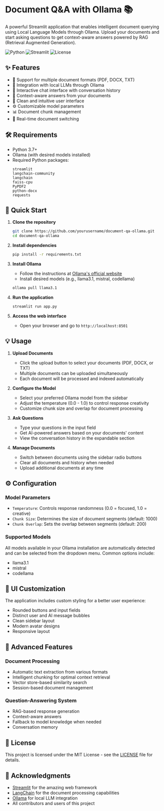 # Document Q&A with Ollama 📚

A powerful Streamlit application that enables intelligent document querying using Local Language Models through Ollama. Upload your documents and start asking questions to get context-aware answers powered by RAG (Retrieval Augmented Generation).

![Python](https://img.shields.io/badge/Python-3.7+-blue.svg)
![Streamlit](https://img.shields.io/badge/Streamlit-1.0+-red.svg)
![License](https://img.shields.io/badge/License-MIT-green.svg)

## ✨ Features

- 📄 Support for multiple document formats (PDF, DOCX, TXT)
- 🤖 Integration with local LLMs through Ollama
- 💬 Interactive chat interface with conversation history
- 🎯 Context-aware answers from your documents
- 🎨 Clean and intuitive user interface
- ⚙️ Customizable model parameters
- 📊 Document chunk management
- 🔄 Real-time document switching

## 🛠️ Requirements

- Python 3.7+
- Ollama (with desired models installed)
- Required Python packages:
  ```
  streamlit
  langchain-community
  langchain
  faiss-cpu
  PyPDF2
  python-docx
  requests
  ```

## 🚀 Quick Start

1. **Clone the repository**
   ```bash
   git clone https://github.com/yourusername/document-qa-ollama.git
   cd document-qa-ollama
   ```

2. **Install dependencies**
   ```bash
   pip install -r requirements.txt
   ```

3. **Install Ollama**
   - Follow the instructions at [Ollama's official website](https://ollama.ai/)
   - Install desired models (e.g., llama3.1, mistral, codellama)
   ```bash
   ollama pull llama3.1
   ```

4. **Run the application**
   ```bash
   streamlit run app.py
   ```

5. **Access the web interface**
   - Open your browser and go to `http://localhost:8501`

## 💡 Usage

1. **Upload Documents**
   - Click the upload button to select your documents (PDF, DOCX, or TXT)
   - Multiple documents can be uploaded simultaneously
   - Each document will be processed and indexed automatically

2. **Configure the Model**
   - Select your preferred Ollama model from the sidebar
   - Adjust the temperature (0.0 - 1.0) to control response creativity
   - Customize chunk size and overlap for document processing

3. **Ask Questions**
   - Type your questions in the input field
   - Get AI-powered answers based on your documents' content
   - View the conversation history in the expandable section

4. **Manage Documents**
   - Switch between documents using the sidebar radio buttons
   - Clear all documents and history when needed
   - Upload additional documents at any time

## ⚙️ Configuration

### Model Parameters
- `Temperature`: Controls response randomness (0.0 = focused, 1.0 = creative)
- `Chunk Size`: Determines the size of document segments (default: 1000)
- `Chunk Overlap`: Sets the overlap between segments (default: 200)

### Supported Models
All models available in your Ollama installation are automatically detected and can be selected from the dropdown menu. Common options include:
- llama3.1
- mistral
- codellama

## 🎨 UI Customization

The application includes custom styling for a better user experience:
- Rounded buttons and input fields
- Distinct user and AI message bubbles
- Clean sidebar layout
- Modern avatar designs
- Responsive layout

## 🔧 Advanced Features

### Document Processing
- Automatic text extraction from various formats
- Intelligent chunking for optimal context retrieval
- Vector store-based similarity search
- Session-based document management

### Question-Answering System
- RAG-based response generation
- Context-aware answers
- Fallback to model knowledge when needed
- Conversation memory

## 📝 License

This project is licensed under the MIT License - see the [LICENSE](LICENSE) file for details.

## 🙏 Acknowledgments

- [Streamlit](https://streamlit.io/) for the amazing web framework
- [LangChain](https://langchain.org/) for the document processing capabilities
- [Ollama](https://ollama.ai/) for local LLM integration
- All contributors and users of this project

